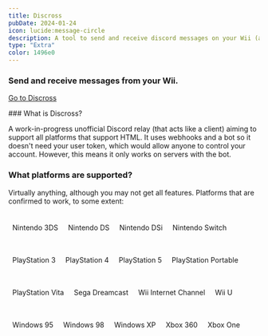 ```yaml
---
title: Discross
pubDate: 2024-01-24
icon: lucide:message-circle
description: A tool to send and receive discord messages on your Wii (and other devices)!
type: "Extra"
color: 1496e0
---
```


### Send and receive messages from your Wii.

<a href="https://discross.rc24.xyz/" style="margin-top:8px; width:100%;" class="btn btn-success"><i class="fa fa-link"></i> Go to Discross</a>
<br>



### What is Discross?

A work-in-progress unofficial Discord relay (that acts like a client) aiming to support all platforms that support HTML. It uses webhooks and a bot so it doesn't need your user token, which would allow anyone to control your account. However, this means it only works on servers with the bot.


### What platforms are supported?

Virtually anything, although you may not get all features. Platforms that are confirmed to work, to some extent:

<div style="display:flex; flex-direction:row; flex-wrap:wrap; gap:4px;">
<p style="padding:8px; background-color:var(--bg-color-tertiary); border-radius:4px;">Nintendo 3DS</p>
<p style="padding:8px; background-color:var(--bg-color-tertiary); border-radius:4px;">Nintendo DS</p>
<p style="padding:8px; background-color:var(--bg-color-tertiary); border-radius:4px;">Nintendo DSi</p>
<p style="padding:8px; background-color:var(--bg-color-tertiary); border-radius:4px;">Nintendo Switch</p>
<p style="padding:8px; background-color:var(--bg-color-tertiary); border-radius:4px;">PlayStation 3</p>
<p style="padding:8px; background-color:var(--bg-color-tertiary); border-radius:4px;">PlayStation 4</p>
<p style="padding:8px; background-color:var(--bg-color-tertiary); border-radius:4px;">PlayStation 5</p>
<p style="padding:8px; background-color:var(--bg-color-tertiary); border-radius:4px;">PlayStation Portable</p>
<p style="padding:8px; background-color:var(--bg-color-tertiary); border-radius:4px;">PlayStation Vita</p>
<p style="padding:8px; background-color:var(--bg-color-tertiary); border-radius:4px;">Sega Dreamcast</p>
<p style="padding:8px; background-color:var(--bg-color-tertiary); border-radius:4px;">Wii Internet Channel</p>
<p style="padding:8px; background-color:var(--bg-color-tertiary); border-radius:4px;">Wii U</p>
<p style="padding:8px; background-color:var(--bg-color-tertiary); border-radius:4px;">Windows 95</p>
<p style="padding:8px; background-color:var(--bg-color-tertiary); border-radius:4px;">Windows 98</p>
<p style="padding:8px; background-color:var(--bg-color-tertiary); border-radius:4px;">Windows XP</p>
<p style="padding:8px; background-color:var(--bg-color-tertiary); border-radius:4px;">Xbox 360</p>
<p style="padding:8px; background-color:var(--bg-color-tertiary); border-radius:4px;">Xbox One</p>
</div>